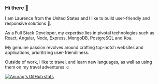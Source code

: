 ### Hi there 👋

I am Laurence from the United States and I like to build user-friendly and responsive solutions 🧩.

As a Full Stack Developer, my expertise lies in pivotal technologies such as React, Angular, Node, Express, MongoDB, PostgreSQL and Koa.

My genuine passion revolves around crafting top-notch websites and applications, prioritizing user-friendliness. 

Outside of work, I like to travel, and learn new languages, as well as using them on my travel adventures ☺️

[![Anurag's GitHub stats](https://github-readme-stats.vercel.app/api?username=xvii20)](https://github.com/anuraghazra/github-readme-stats)
